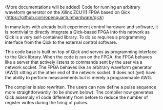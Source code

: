 (More documentations will be added)
Code for running an arbitrary waveform generator on the Xilinx ZCU111 FPGA based on Qick (https://github.com/openquantumhardware/qick)

In many labs with already built experiment control hardware and software, it is nontrivial to directly integrate a Qick-based FPGA into this network as Qick is a very self-contained library. To do so requires a programming interface from the Qick to the external control software. 

This code base is built on top of Qick and serves as programming interface to the Qick library. When the code is ran on the FPGA, the FPGA behaves like a server that actively listens to commands sent by the user via a network socket. The FPGA behaves like an arbitrary waveform generator (AWG) sitting at the other end of the network socket. It does not (yet) have the ability to perform measurements but is merely a programmable AWG. 

The compiler is also rewritten. The users can now define a pulse sequence more straightforwardly (to be shown below). The compiler now generates Qick assembly v1 code differently from before to reduce the number of register writes during the firing of pulses. 





